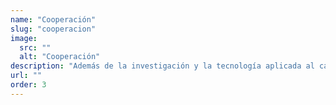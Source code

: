 ```yaml
---
name: "Cooperación"
slug: "cooperacion"
image:
  src: ""
  alt: "Cooperación"
description: "Además de la investigación y la tecnología aplicada al cambio social, la Fundación Salvador Soler ha invertido también en la acción directa. Desde su creación, ha desarrollado proyectos de cooperación internacional para el desarrollo en África Occidental, sobre todo en un pequeño país muy desconocido, Benín y también en Tanzania."
url: ""
order: 3
---
```

